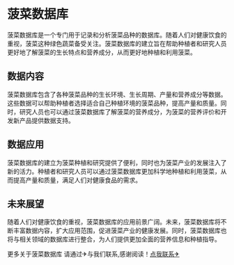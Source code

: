 # 菠菜数据库

菠菜数据库是一个专门用于记录和分析菠菜品种的数据库。随着人们对健康饮食的重视，菠菜这种绿色蔬菜备受关注。菠菜数据库的建立旨在帮助种植者和研究人员更好地了解菠菜的生长特点和营养成分，从而更好地种植和利用菠菜。

## 数据内容

菠菜数据库包含了各种菠菜品种的生长环境、生长周期、产量和营养成分等数据。这些数据可以帮助种植者选择适合自己种植环境的菠菜品种，提高产量和质量。同时，研究人员也可以通过菠菜数据库了解菠菜的营养成分，为菠菜的营养评价和开发新产品提供数据支持。

## 数据应用

菠菜数据库的建立为菠菜种植和研究提供了便利，同时也为菠菜产业的发展注入了新的活力。种植者和研究人员可以通过菠菜数据库更加科学地种植和利用菠菜，从而提高产量和质量，满足人们对健康食品的需求。

## 未来展望

随着人们对健康饮食的重视，菠菜数据库的应用前景广阔。未来，菠菜数据库将不断丰富数据内容，扩大应用范围，促进菠菜产业的健康发展。同时，菠菜数据库也将与相关领域的数据库进行整合，为人们提供更加全面的营养信息和种植指导。

更多关于菠菜数据库 请通过✈与我们联系,感谢阅读！[点我联系✈](https://cn.k02.cc)